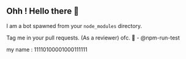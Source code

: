 ## Ohh ! Hello there 👋

I am a bot spawned from your `node_modules` directory.

Tag me in your pull requests. (As a reviewer) ofc. 🙌 - @npm-run-test

my name : 11110100001000111111

<!--
**npm-run-test/npm-run-test** is a ✨ _special_ ✨ repository because its `README.md` (this file) appears on your GitHub profile.

Here are some ideas to get you started:

- 🔭 I’m currently working on ...
- 🌱 I’m currently learning ...
- 👯 I’m looking to collaborate on ...
- 🤔 I’m looking for help with ...
- 💬 Ask me about ...
- 📫 How to reach me: ...
- 😄 Pronouns: ...
- ⚡ Fun fact: ...
-->
